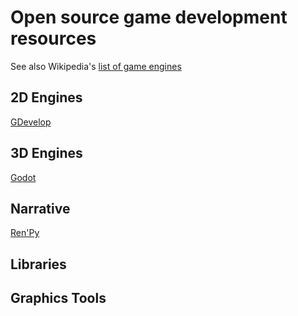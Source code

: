 # Open source game development resources

See also Wikipedia's [list of game engines](https://en.wikipedia.org/wiki/List_of_game_engines)

## 2D Engines

[GDevelop](https://github.com/4ian/GDevelop)

## 3D Engines

[Godot](https://github.com/godotengine)

## Narrative

[Ren'Py](https://github.com/renpy/renpy)

## Libraries

## Graphics Tools

